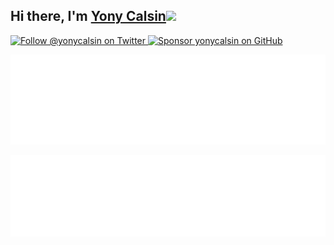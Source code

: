 ## Hi there, I'm <a href="https://www.yonycalsin.com/" target="blank">Yony Calsin<img src="https://raw.githubusercontent.com/syedareehaquasar/syedareehaquasar/master/gifs/Hi.gif" width="30px"></a>


<p>
  <a href="https://twitter.com/intent/follow?screen_name=yonycalsin">
    <img src="https://user-images.githubusercontent.com/7629661/87821427-202e0280-c870-11ea-9e38-8c7c74856753.png" width="144" alt="Follow @yonycalsin on Twitter" title="Follow @yonycalsin on Twitter">
  </a>

  <a href="https://github.com/sponsors/yonycalsin">
    <img src="https://user-images.githubusercontent.com/7629661/87821425-1f956c00-c870-11ea-9871-a76f99739501.png" width="156" alt="Sponsor yonycalsin on GitHub" title="Sponsor yonycalsin on GitHub">
  </a>
</p>


![](metrics.plugin.pagespeed.svg)

![](metrics.plugin.languages.svg)
